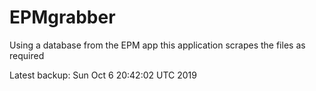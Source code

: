 # EPMgrabber
Using a database from the EPM app this application scrapes the files as required


Latest backup: Sun Oct 6 20:42:02 UTC 2019
